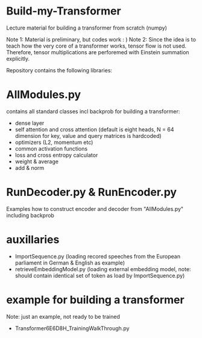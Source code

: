 # Build-my-Transformer
Lecture material for building a transformer from scratch (numpy)

Note 1: Material is preliminary, but codes work : )
Note 2: Since the idea is to teach how the very core of a transformer works, tensor flow is not used. Therefore, tensor multiplications are perforemed with Einstein summation explicitly. 

Repository contains the following libraries:

# AllModules.py    
contains all standard classes incl backprob for building a transformer:
  -  dense layer
  -  self attention and cross attention (default is eight heads, N = 64 dimension for key, value and query matrices is hardcoded)
  -  optimizers (L2, momentum etc)
  -  common activation functions
  -  loss and cross entropy calculator
  -  weight & average
  -  add & norm


# RunDecoder.py  &  RunEncoder.py
Examples how to construct encoder and decoder from "AllModules.py" including backprob


# auxillaries

 - ImportSequence.py (loading recored speeches from the European parliament in German & English as example)
 - retrieveEmbeddingModel.py (loading external embedding model, note: should contain identical set of token as load by ImportSequence.py)


# example for building a transformer
Note: just an example, not ready to be trained
  - Transformer6E6D8H_TrainingWalkThrough.py
 
